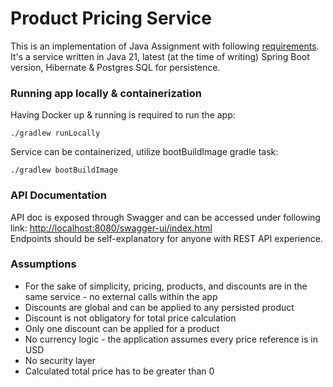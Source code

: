 # Product Pricing Service
This is an implementation of Java Assignment with following [requirements](/Java%20Assignment%201.pdf).
It's a service written in Java 21, latest (at the time of writing) Spring Boot version, Hibernate & Postgres SQL for persistence.

### Running app locally & containerization
Having Docker up & running is required to run the app:
```shell
./gradlew runLocally
```
Service can be containerized, utilize bootBuildImage gradle task:
```shell
./gradlew bootBuildImage
```

### API Documentation 
API doc is exposed through Swagger and can be accessed under following link:
[http://localhost:8080/swagger-ui/index.html](http://localhost:8080/swagger-ui/index.html) <br>
Endpoints should be self-explanatory for anyone with REST API experience.

### Assumptions
- For the sake of simplicity, pricing, products, and discounts are in the same service - no external calls within the app
- Discounts are global and can be applied to any persisted product
- Discount is not obligatory for total price calculation
- Only one discount can be applied for a product
- No currency logic - the application assumes every price reference is in USD
- No security layer
- Calculated total price has to be greater than 0


